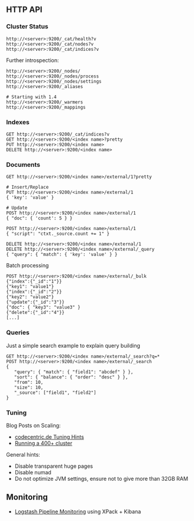 HTTP API
--------

### Cluster Status

    http://<server>:9200/_cat/health?v
    http://<server>:9200/_cat/nodes?v
    http://<server>:9200/_cat/indices?v

Further introspection:

    http://<server>:9200/_nodes/
    http://<server>:9200/_nodes/process
    http://<server>:9200/_nodes/settings
    http://<server>:9200/_aliases

    # Starting with 1.4
    http://<server>:9200/_warmers
    http://<server>:9200/_mappings

### Indexes

    GET http://<server>:9200/_cat/indices?v
    GET http://<server>:9200/<index name>?pretty
    PUT http://<server>:9200/<index name>
    DELETE http://<server>:9200/<index name>

### Documents

    GET http://<server>:9200/<index name>/external/1?pretty

    # Insert/Replace
    PUT http://<server>:9200/<index name>/external/1
    { 'key': 'value' }

    # Update
    POST http://<server>:9200/<index name>/external/1
    { "doc": { 'count': 5 } }

    POST http://<server>:9200/<index name>/external/1
    { "script": "ctxt._source.count += 1" }

    DELETE http://<server>:9200/<index name>/external/1
    DELETE http://<server>:9200/<index name>/external/_query
    { "query": { "match": { 'key': 'value' } }

Batch processing

    POST http://<server>:9200/<index name>/external/_bulk
    {"index":{"_id":"1"}}
    {"key1": "value1"}
    {"index":{"_id":"2"}}
    {"key2": "value2"}
    {"update":{"_id":"3"}}
    {"doc": { "key3": "value3" }
    {"delete":{"_id":"4"}}
    [...]

### Queries

Just a simple search example to explain query building

    GET http://<server>:9200/<index name>/external/_search?q=*
    POST http://<server>:9200/<index name>/external/_search
    {
       "query": { "match": { "field1": "abcdef" } },
       "sort": { "balance": { "order": "desc" } },
       "from": 10,
       "size": 10,
       "_source": ["field1", "field2"]
    }

### Tuning

Blog Posts on Scaling:

- [codecentric.de Tuning
    Hints](https://blog.codecentric.de/en/2014/05/elasticsearch-indexing-performance-cheatsheet/)
- [Running a 400+ cluster](http://underthehood.meltwater.com/blog/2018/02/06/running-a-400+-node-es-cluster/)

General hints:

- Disable transparent huge pages
- Disable numad
- Do not optimize JVM settings, ensure not to give more than 32GB RAM

## Monitoring

- [Logstash Pipeline Monitoring](https://logz.io/blog/logstash-pipelines/) using XPack + Kibana
